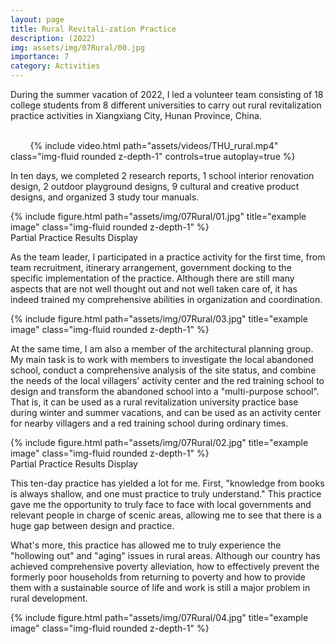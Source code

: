 ```yaml
---
layout: page
title: Rural Revitali-zation Practice
description: (2022) 
img: assets/img/07Rural/00.jpg
importance: 7
category: Activities
---
```


During the summer vacation of 2022, I led a volunteer team consisting of 18 college students from 8 different universities to carry out rural revitalization practice activities in Xiangxiang City, Hunan Province, China.

<div class="row justify-content-sm-center">
    <div class="col-sm-10 mt-3 mt-md-0">
        {% include video.html path="assets/videos/THU_rural.mp4" class="img-fluid rounded z-depth-1" controls=true autoplay=true %}
    </div>
</div>

In ten days, we completed 2 research reports, 1 school interior renovation design, 2 outdoor playground designs, 9 cultural and creative product designs, and organized 3 study tour manuals.

<div class="row justify-content-sm-center">
    <div class="col-sm-10 mt-3 mt-md-0">
        {% include figure.html path="assets/img/07Rural/01.jpg" title="example image" class="img-fluid rounded z-depth-1" %}
    </div>
</div>
<div class="caption">
    Partial Practice Results Display
</div>

As the team leader, I participated in a practice activity for the first time, from team recruitment, itinerary arrangement, government docking to the specific implementation of the practice. Although there are still many aspects that are not well thought out and not well taken care of, it has indeed trained my comprehensive abilities in organization and coordination.


<div class="row justify-content-sm-center">
    <div class="col-sm-10 mt-3 mt-md-0">
        {% include figure.html path="assets/img/07Rural/03.jpg" title="example image" class="img-fluid rounded z-depth-1" %}
    </div>
</div>


At the same time, I am also a member of the architectural planning group. My main task is to work with members to investigate the local abandoned school, conduct a comprehensive analysis of the site status, and combine the needs of the local villagers' activity center and the red training school to design and transform the abandoned school into a "multi-purpose school". That is, it can be used as a rural revitalization university practice base during winter and summer vacations, and can be used as an activity center for nearby villagers and a red training school during ordinary times.

<div class="row justify-content-sm-center">
    <div class="col-sm-10 mt-3 mt-md-0">
        {% include figure.html path="assets/img/07Rural/02.jpg" title="example image" class="img-fluid rounded z-depth-1" %}
    </div>
</div>
<div class="caption">
    Partial Practice Results Display
</div>

This ten-day practice has yielded a lot for me. First, "knowledge from books is always shallow, and one must practice to truly understand." This practice gave me the opportunity to truly face to face with local governments and relevant people in charge of scenic areas, allowing me to see that there is a huge gap between design and practice.

What's more, this practice has allowed me to truly experience the "hollowing out" and "aging" issues in rural areas. Although our country has achieved comprehensive poverty alleviation, how to effectively prevent the formerly poor households from returning to poverty and how to provide them with a sustainable source of life and work is still a major problem in rural development.
<div class="row justify-content-sm-center">
    <div class="col-sm-10 mt-3 mt-md-0">
        {% include figure.html path="assets/img/07Rural/04.jpg" title="example image" class="img-fluid rounded z-depth-1" %}
    </div>
</div>
